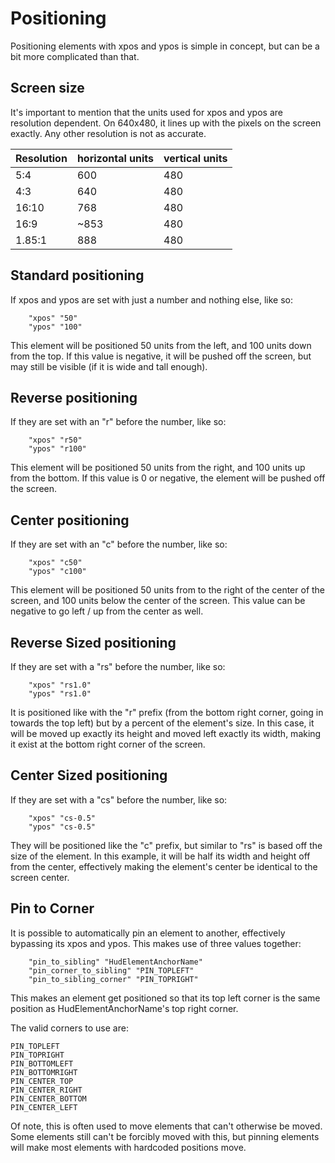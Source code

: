 # Positioning

Positioning elements with xpos and ypos is simple in concept, but can be a bit more complicated than that.

## Screen size

It's important to mention that the units used for xpos and ypos are resolution dependent. On 640x480, it lines up with the pixels on the screen exactly. Any other resolution is not as accurate.

Resolution | horizontal units | vertical units
---------- | ---------------- | --------------
5:4 | 600 | 480
4:3 | 640 | 480
16:10 | 768 | 480
16:9 | ~853 | 480
1.85:1 | 888 | 480

## Standard positioning

If xpos and ypos are set with just a number and nothing else, like so:
```
	"xpos" "50"
	"ypos" "100"
```
This element will be positioned 50 units from the left, and 100 units down from the top. If this value is negative, it will be pushed off the screen, but may still be visible (if it is wide and tall enough).

## Reverse positioning

If they are set with an "r" before the number, like so:
```
	"xpos" "r50"
	"ypos" "r100"
```
This element will be positioned 50 units from the right, and 100 units up from the bottom. If this value is 0 or negative, the element will be pushed off the screen.

## Center positioning

If they are set with an "c" before the number, like so:
```
	"xpos" "c50"
	"ypos" "c100"
```
This element will be positioned 50 units from to the right of the center of the screen, and 100 units below the center of the screen. This value can be negative to go left / up from the center as well.

## Reverse Sized positioning

If they are set with a "rs" before the number, like so:
```
	"xpos" "rs1.0"
	"ypos" "rs1.0"
```
It is positioned like with the "r" prefix (from the bottom right corner, going in towards the top left) but by a percent of the element's size. In this case, it will be moved up exactly its height and moved left exactly its width, making it exist at the bottom right corner of the screen.

## Center Sized positioning

If they are set with a "cs" before the number, like so:
```
	"xpos" "cs-0.5"
	"ypos" "cs-0.5"
```
They will be positioned like the "c" prefix, but similar to "rs" is based off the size of the element. In this example, it will be half its width and height off from the center, effectively making the element's center be identical to the screen center.

## Pin to Corner

It is possible to automatically pin an element to another, effectively bypassing its xpos and ypos. This makes use of three values together:
```
	"pin_to_sibling" "HudElementAnchorName"
	"pin_corner_to_sibling" "PIN_TOPLEFT"
	"pin_to_sibling_corner" "PIN_TOPRIGHT"
```
This makes an element get positioned so that its top left corner is the same position as HudElementAnchorName's top right corner.

The valid corners to use are:
```
PIN_TOPLEFT
PIN_TOPRIGHT
PIN_BOTTOMLEFT
PIN_BOTTOMRIGHT
PIN_CENTER_TOP
PIN_CENTER_RIGHT
PIN_CENTER_BOTTOM
PIN_CENTER_LEFT
```

Of note, this is often used to move elements that can't otherwise be moved. Some elements still can't be forcibly moved with this, but pinning elements will make most elements with hardcoded positions move.